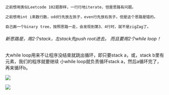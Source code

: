     之前想用类似Leetcode 102题那样，一行行地iterate，但是思路有问题。

    之前想用int i来数行数，odd行先放左孩子，even行先放右孩子。但是这个思路是错的。

    自己画一个binary tree，按照思路一走，会发现到第3、4行时，就不是zigZag了。

###### 新思路是，用2个stack，左stack先push root进去。 而且要用2个while loop！

大while loop用来不让程序没结束就跳出循环，即只要stack a，或，stack b里有元素，我们的程序就要继续
小while loop就负责循环stack a，然后a循环完了，再来循环b。

![](https://i.imgur.com/ERSHh6N.jpg)

![](https://i.imgur.com/DuuJgXd.jpg)
